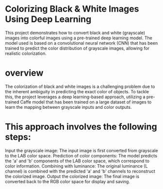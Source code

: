 # Colorizing Black & White Images Using Deep Learning
This project demonstrates how to convert black and white (grayscale) images into colorful images using a pre-trained deep learning model. The model used is based on a convolutional neural network (CNN) that has been trained to predict the color distribution of grayscale images, allowing for realistic colorization.
# overview
The colorization of black and white images is a challenging problem due to the inherent ambiguity in predicting the exact color of objects. To tackle this, the project leverages a deep learning-based approach, utilizing a pre-trained Caffe model that has been trained on a large dataset of images to learn the mapping between grayscale inputs and color outputs.

# This approach involves the following steps:

Input the grayscale image: The input image is first converted from grayscale to the LAB color space.
Prediction of color components: The model predicts the 'a' and 'b' components of the LAB color space, which correspond to color information.
Combining with luminance: The original luminance (L channel) is combined with the predicted 'a' and 'b' channels to reconstruct the colorized image.
Output the colorized image: The final image is converted back to the RGB color space for display and saving.



